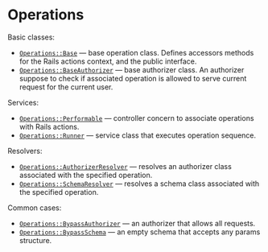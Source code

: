 # Operations

Basic classes:

- [`Operations::Base`](../../lib/base.rb) — base operation class. Defines  accessors methods for the Rails actions context, and the public interface.
- [`Operations::BaseAuthorizer`](../../lib/base_authorizer.rb) — base authorizer class. An authorizer suppose to check if associated operation is allowed to serve current request for the current user.

Services:

- [`Operations::Performable`](../../lib/performable.rb) — controller concern to associate operations with Rails actions.
- [`Operations::Runner`](../../lib/runner.rb) — service class that executes operation sequence.

Resolvers:

- [`Operations::AuthorizerResolver`](../../lib/authorizer_resolver.rb) — resolves an authorizer class associated with the specified operation.
- [`Operations::SchemaResolver`](../../lib/schema_resolver.rb) — resolves a schema class associated with the specified operation.

Common cases:

- [`Operations::BypassAuthorizer`](../../lib/bypass_authorizer.rb) — an authorizer that allows all requests.
- [`Operations::BypassSchema`](../../lib/bypass_schema.rb) — an empty schema that accepts any params structure.
